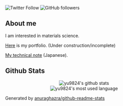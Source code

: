 ![Twitter Follow](https://img.shields.io/twitter/follow/yu_9824?style=social)
![GitHub followers](https://img.shields.io/github/followers/yu9824?style=social)
## About me
I am interested in materials science.

[Here](https://yu9824.github.io/portfolio/) is my portfolio. (Under construction/incomplete)

[My technical note](https://note.yu9824.com/) (Japanese).

## Github Stats
<div align="center">
  <img src="https://github-readme-stats.vercel.app/api?username=yu9824&count_private=true&theme=dark&show_icons=true" alt="yu9824's github stats" />
</div>

<div align="center">
  <img src="https://github-readme-stats.vercel.app/api/top-langs/?username=yu9824&theme=dark" alt="yu9824's most used language" />
</div>

Generated by [anuraghazra/github-readme-stats](https://github.com/anuraghazra/github-readme-stats)
